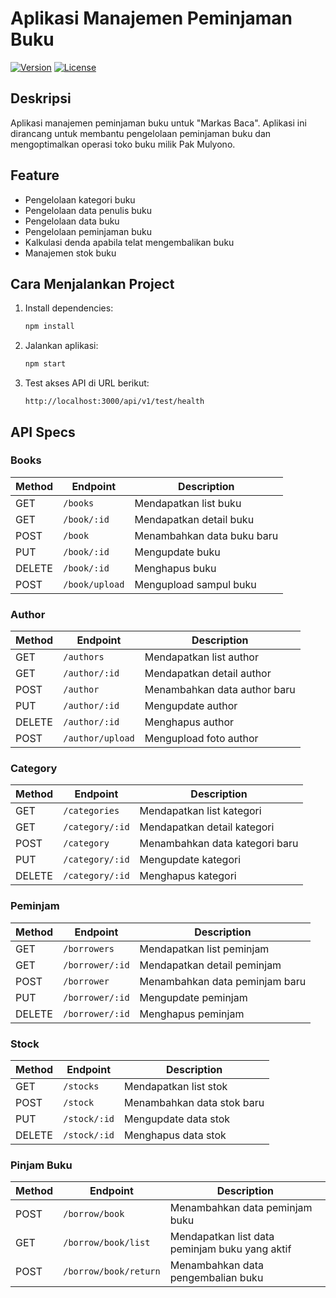 # Aplikasi Manajemen Peminjaman Buku

[![Version](https://img.shields.io/badge/version-1.0.0-brightgreen.svg)](https://github.com/username/projectname/releases)
[![License](https://img.shields.io/badge/license-MIT-brightgreen.svg)](LICENSE.md)

## Deskripsi

Aplikasi manajemen peminjaman buku untuk "Markas Baca". Aplikasi ini dirancang untuk membantu pengelolaan peminjaman buku dan mengoptimalkan operasi toko buku milik Pak Mulyono.

## Feature

- Pengelolaan kategori buku
- Pengelolaan data penulis buku
- Pengelolaan data buku
- Pengelolaan peminjaman buku
- Kalkulasi denda apabila telat mengembalikan buku
- Manajemen stok buku

## Cara Menjalankan Project

1. Install dependencies:
    ```bash
    npm install
    ```

2. Jalankan aplikasi:
    ```bash
    npm start
    ```

3. Test akses API di URL berikut: 
    ```
    http://localhost:3000/api/v1/test/health
    ```

## API Specs

### Books

| Method | Endpoint       | Description                       |
|--------|----------------|-----------------------------------|
| GET    | `/books`       | Mendapatkan list buku             |
| GET    | `/book/:id`    | Mendapatkan detail buku           |
| POST   | `/book`        | Menambahkan data buku baru        |
| PUT    | `/book/:id`    | Mengupdate buku                   |
| DELETE | `/book/:id`    | Menghapus buku                    |
| POST   | `/book/upload` | Mengupload sampul buku            |

### Author

| Method | Endpoint       | Description                       |
|--------|----------------|-----------------------------------|
| GET    | `/authors`     | Mendapatkan list author           |
| GET    | `/author/:id`  | Mendapatkan detail author         |
| POST   | `/author`      | Menambahkan data author baru      |
| PUT    | `/author/:id`  | Mengupdate author                 |
| DELETE | `/author/:id`  | Menghapus author                  |
| POST   | `/author/upload` | Mengupload foto author          |

### Category

| Method | Endpoint       | Description                       |
|--------|----------------|-----------------------------------|
| GET    | `/categories`   | Mendapatkan list kategori         |
| GET    | `/category/:id` | Mendapatkan detail kategori       |
| POST   | `/category`     | Menambahkan data kategori baru    |
| PUT    | `/category/:id` | Mengupdate kategori               |
| DELETE | `/category/:id` | Menghapus kategori                |

### Peminjam

| Method | Endpoint       | Description                       |
|--------|----------------|-----------------------------------|
| GET    | `/borrowers`   | Mendapatkan list peminjam        |
| GET    | `/borrower/:id` | Mendapatkan detail peminjam      |
| POST   | `/borrower`    | Menambahkan data peminjam baru    |
| PUT    | `/borrower/:id` | Mengupdate peminjam              |
| DELETE | `/borrower/:id` | Menghapus peminjam               |

### Stock

| Method | Endpoint         | Description                          |
|--------|------------------|--------------------------------------|
| GET    | `/stocks`        | Mendapatkan list stok                |
| POST   | `/stock`         | Menambahkan data stok baru           |
| PUT    | `/stock/:id`     | Mengupdate data stok                 |
| DELETE | `/stock/:id`     | Menghapus data stok                  |


### Pinjam Buku

| Method | Endpoint                  | Description                                   |
|--------|---------------------------|-----------------------------------------------|
| POST   | `/borrow/book`            | Menambahkan data peminjam buku                |
| GET    | `/borrow/book/list`       | Mendapatkan list data peminjam buku yang aktif |
| POST   | `/borrow/book/return`     | Menambahkan data pengembalian buku            |
